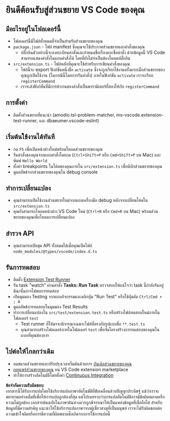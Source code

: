 # ยินดีต้อนรับสู่ส่วนขยาย VS Code ของคุณ

## มีอะไรอยู่ในโฟลเดอร์นี้

* โฟลเดอร์นี้มีไฟล์ทั้งหมดที่จำเป็นสำหรับส่วนขยายของคุณ
* `package.json` - ไฟล์ manifest ซึ่งคุณจะใช้ประกาศส่วนขยายและคำสั่งของคุณ
  * ปลั๊กอินตัวอย่างนี้จะลงทะเบียนคำสั่งและกำหนดชื่อเรื่องและชื่อคำสั่ง ด้วยข้อมูลนี้ VS Code สามารถแสดงคำสั่งในแถบคำสั่งได้ โดยที่ยังไม่จำเป็นต้องโหลดปลั๊กอิน
* `src/extension.ts` - ไฟล์หลักที่คุณจะใช้สำหรับการเขียนคำสั่งของคุณ
  * ไฟล์นี้จะ export ฟังก์ชันหนึ่งชื่อ `activate` ซึ่งจะถูกเรียกใช้งานครั้งแรกเมื่อส่วนขยายของคุณถูกเปิดใช้งาน (ในกรณีนี้โดยการรันคำสั่ง) ภายในฟังก์ชัน `activate` เราจะเรียก `registerCommand`
  * เราจะส่งฟังก์ชันที่มีการทำงานของคำสั่งเป็นพารามิเตอร์ที่สองให้กับ `registerCommand`

## การตั้งค่า

* ติดตั้งส่วนขยายที่แนะนำ (amodio.tsl-problem-matcher, ms-vscode.extension-test-runner, และ dbaeumer.vscode-eslint)

## เริ่มต้นใช้งานได้ทันที

* กด `F5` เพื่อเปิดหน้าต่างใหม่พร้อมโหลดส่วนขยายของคุณ
* รันคำสั่งของคุณจากแถบคำสั่งโดยกด (`Ctrl+Shift+P` หรือ `Cmd+Shift+P` บน Mac) และพิมพ์ `Hello World`
* ตั้งค่า breakpoints ในโค้ดของคุณภายใน `src/extension.ts` เพื่อดีบักส่วนขยายของคุณ
* ดูผลลัพธ์จากส่วนขยายของคุณใน debug console

## ทำการเปลี่ยนแปลง

* คุณสามารถเปิดใช้งานส่วนขยายใหม่จากแถบเครื่องมือ debug หลังจากเปลี่ยนโค้ดใน `src/extension.ts`
* คุณยังสามารถโหลดหน้าต่าง VS Code ใหม่ (`Ctrl+R` หรือ `Cmd+R` บน Mac) พร้อมส่วนขยายของคุณเพื่อโหลดการเปลี่ยนแปลง

## สำรวจ API

* คุณสามารถเปิดชุด API ทั้งหมดได้เมื่อคุณเปิดไฟล์ `node_modules/@types/vscode/index.d.ts`

## รันการทดสอบ

* ติดตั้ง [Extension Test Runner](https://marketplace.visualstudio.com/items?itemName=ms-vscode.extension-test-runner)
* รัน task "watch" ผ่านคำสั่ง **Tasks: Run Task** ตรวจสอบให้แน่ใจว่า task นี้กำลังรันอยู่ มิฉะนั้นอาจไม่พบการทดสอบ
* เปิดมุมมอง Testing จากแถบกิจกรรมและคลิกปุ่ม "Run Test" หรือใช้ปุ่มลัด `Ctrl/Cmd + ; A`
* ดูผลลัพธ์การทดสอบในมุมมอง Test Results
* ทำการเปลี่ยนแปลงใน `src/test/extension.test.ts` หรือสร้างไฟล์ทดสอบใหม่ภายในโฟลเดอร์ `test`
  * Test runner ที่ให้มาจะพิจารณาเฉพาะไฟล์ที่ตรงกับรูปแบบชื่อ `**.test.ts`
  * คุณสามารถสร้างโฟลเดอร์ภายในโฟลเดอร์ `test` เพื่อจัดโครงสร้างการทดสอบของคุณในแบบที่คุณต้องการ

## ไปต่อให้ไกลกว่าเดิม

* ลดขนาดส่วนขยายและปรับปรุงเวลาเริ่มต้นด้วยการ [บันเดิลส่วนขยายของคุณ](https://code.visualstudio.com/api/working-with-extensions/bundling-extension)
* [เผยแพร่ส่วนขยายของคุณ](https://code.visualstudio.com/api/working-with-extensions/publishing-extension) บน VS Code extension marketplace
* ทำให้การสร้างอัตโนมัติโดยตั้งค่า [Continuous Integration](https://code.visualstudio.com/api/working-with-extensions/continuous-integration)

**ข้อจำกัดความรับผิดชอบ**:  
เอกสารนี้ได้รับการแปลโดยใช้บริการแปลภาษาอัตโนมัติที่ขับเคลื่อนด้วยปัญญาประดิษฐ์ แม้ว่าเราจะพยายามอย่างเต็มที่เพื่อให้การแปลถูกต้องที่สุด แต่โปรดทราบว่าการแปลอัตโนมัติอาจมีข้อผิดพลาดหรือความไม่ถูกต้อง เอกสารต้นฉบับในภาษาต้นทางควรถูกพิจารณาให้เป็นแหล่งข้อมูลที่เชื่อถือได้ สำหรับข้อมูลที่มีความสำคัญ แนะนำให้ใช้บริการแปลภาษาจากผู้เชี่ยวชาญที่เป็นมนุษย์ เราจะไม่รับผิดชอบต่อความเข้าใจผิดหรือการตีความที่ผิดพลาดซึ่งเกิดจากการใช้การแปลนี้